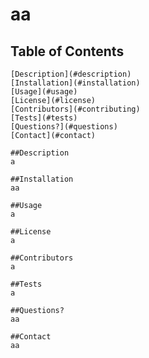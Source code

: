 # aa

## Table of Contents
    [Description](#description)
    [Installation](#installation)
    [Usage](#usage)
    [License](#license)
    [Contributors](#contributing)
    [Tests](#tests)
    [Questions?](#questions)
    [Contact](#contact)

    ##Description
    a

    ##Installation
    aa

    ##Usage
    a

    ##License
    a

    ##Contributors
    a

    ##Tests
    a

    ##Questions?
    aa

    ##Contact
    aa